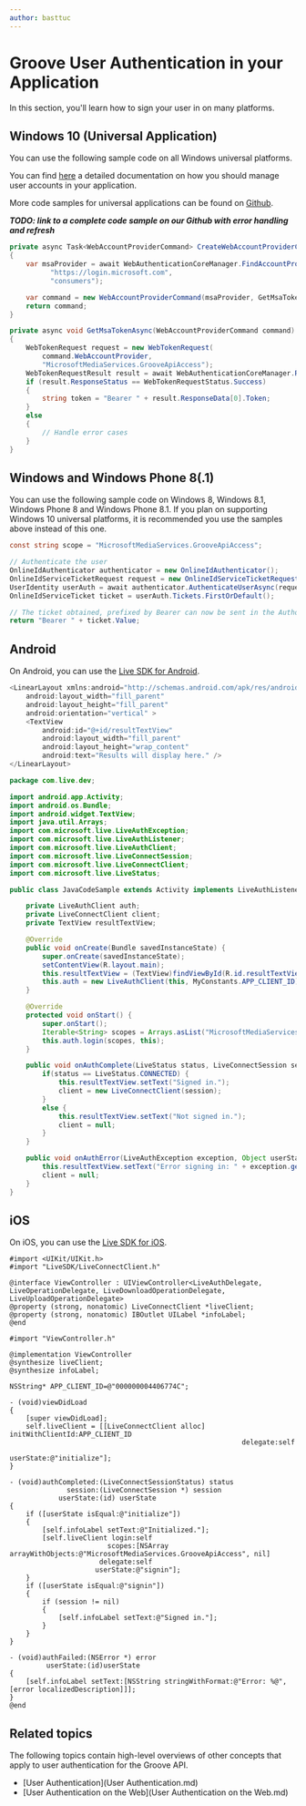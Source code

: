 ```yaml
---
author: basttuc
---
```


# Groove User Authentication in your Application

In this section, you'll learn how to sign your user in on many platforms.

## Windows 10 (Universal Application)

You can use the following sample code on all Windows universal platforms.

You can find [here](https://msdn.microsoft.com/en-us/windows/uwp/security/web-account-manager) a detailed documentation on how you should manage user accounts in your application.

More code samples for universal applications can be found on [Github](https://github.com/Microsoft/Windows-universal-samples/tree/master/Samples/WebAccountManagement).

***TODO: link to a complete code sample on our Github with error handling and refresh***

```csharp
private async Task<WebAccountProviderCommand> CreateWebAccountProviderCommand()
{
    var msaProvider = await WebAuthenticationCoreManager.FindAccountProviderAsync(
          "https://login.microsoft.com",
          "consumers");

    var command = new WebAccountProviderCommand(msaProvider, GetMsaTokenAsync);
    return command;
}

private async void GetMsaTokenAsync(WebAccountProviderCommand command)
{
    WebTokenRequest request = new WebTokenRequest(
        command.WebAccountProvider,
        "MicrosoftMediaServices.GrooveApiAccess");
    WebTokenRequestResult result = await WebAuthenticationCoreManager.RequestTokenAsync(request);
    if (result.ResponseStatus == WebTokenRequestStatus.Success)
    {
        string token = "Bearer " + result.ResponseData[0].Token;
    }
    else
    {
        // Handle error cases
    }
}
```

## Windows and Windows Phone 8(.1)

You can use the following sample code on Windows 8, Windows 8.1, Windows Phone 8 and Windows Phone 8.1. If you plan on supporting Windows 10 universal platforms, it is recommended you use the samples above instead of this one.

```csharp
const string scope = "MicrosoftMediaServices.GrooveApiAccess";

// Authenticate the user
OnlineIdAuthenticator authenticator = new OnlineIdAuthenticator();
OnlineIdServiceTicketRequest request = new OnlineIdServiceTicketRequest(scope, "DELEGATION");
UserIdentity userAuth = await authenticator.AuthenticateUserAsync(request);
OnlineIdServiceTicket ticket = userAuth.Tickets.FirstOrDefault();

// The ticket obtained, prefixed by Bearer can now be sent in the Authorization header
return "Bearer " + ticket.Value;
```

## Android

On Android, you can use the [Live SDK for Android](https://msdn.microsoft.com/en-us/library/office/dn631814.aspx).

```java
<LinearLayout xmlns:android="http://schemas.android.com/apk/res/android"
    android:layout_width="fill_parent"
    android:layout_height="fill_parent"
    android:orientation="vertical" >
    <TextView
        android:id="@+id/resultTextView"
        android:layout_width="fill_parent"
        android:layout_height="wrap_content"
        android:text="Results will display here." />
</LinearLayout>

package com.live.dev;

import android.app.Activity;
import android.os.Bundle;
import android.widget.TextView;
import java.util.Arrays;
import com.microsoft.live.LiveAuthException;
import com.microsoft.live.LiveAuthListener;
import com.microsoft.live.LiveAuthClient;
import com.microsoft.live.LiveConnectSession;
import com.microsoft.live.LiveConnectClient;
import com.microsoft.live.LiveStatus;

public class JavaCodeSample extends Activity implements LiveAuthListener {

    private LiveAuthClient auth;
    private LiveConnectClient client;
    private TextView resultTextView;    

    @Override
    public void onCreate(Bundle savedInstanceState) {
        super.onCreate(savedInstanceState);
        setContentView(R.layout.main);
        this.resultTextView = (TextView)findViewById(R.id.resultTextView);
        this.auth = new LiveAuthClient(this, MyConstants.APP_CLIENT_ID);
    }

    @Override
    protected void onStart() {
        super.onStart();
        Iterable<String> scopes = Arrays.asList("MicrosoftMediaServices.GrooveApiAccess");
        this.auth.login(scopes, this);
    }

    public void onAuthComplete(LiveStatus status, LiveConnectSession session, Object userState) {
        if(status == LiveStatus.CONNECTED) {
            this.resultTextView.setText("Signed in.");
            client = new LiveConnectClient(session);
        }
        else {
            this.resultTextView.setText("Not signed in.");
            client = null;
        }        
    }

    public void onAuthError(LiveAuthException exception, Object userState) {
        this.resultTextView.setText("Error signing in: " + exception.getMessage());        
        client = null;        
    }
}
```

## iOS

On iOS, you can use the [Live SDK for iOS](https://msdn.microsoft.com/en-us/library/hh875197.aspx).

```objc
#import <UIKit/UIKit.h>
#import "LiveSDK/LiveConnectClient.h"

@interface ViewController : UIViewController<LiveAuthDelegate, LiveOperationDelegate, LiveDownloadOperationDelegate, LiveUploadOperationDelegate>
@property (strong, nonatomic) LiveConnectClient *liveClient;
@property (strong, nonatomic) IBOutlet UILabel *infoLabel;
@end

#import "ViewController.h"

@implementation ViewController
@synthesize liveClient;
@synthesize infoLabel;

NSString* APP_CLIENT_ID=@"000000004406774C";

- (void)viewDidLoad
{
    [super viewDidLoad];
    self.liveClient = [[LiveConnectClient alloc] initWithClientId:APP_CLIENT_ID
                                                         delegate:self
                                                        userState:@"initialize"];
}

- (void)authCompleted:(LiveConnectSessionStatus) status
              session:(LiveConnectSession *) session
            userState:(id) userState
{
    if ([userState isEqual:@"initialize"])
    {
        [self.infoLabel setText:@"Initialized."];
        [self.liveClient login:self
                        scopes:[NSArray arrayWithObjects:@"MicrosoftMediaServices.GrooveApiAccess", nil]
                      delegate:self
                     userState:@"signin"];
    }
    if ([userState isEqual:@"signin"])
    {
        if (session != nil)
        {
            [self.infoLabel setText:@"Signed in."];        
        }
    }
}

- (void)authFailed:(NSError *) error
         userState:(id)userState
{
    [self.infoLabel setText:[NSString stringWithFormat:@"Error: %@", [error localizedDescription]]];
}
@end
```

## Related topics

The following topics contain high-level overviews of other concepts that apply
to user authentication for the Groove API.

* [User Authentication](User Authentication.md)
* [User Authentication on the Web](User Authentication on the Web.md)

